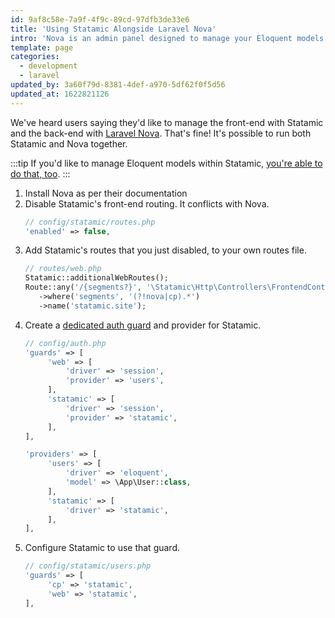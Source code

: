 ```yaml
---
id: 9af8c58e-7a9f-4f9c-89cd-97dfb3de33e6
title: 'Using Statamic Alongside Laravel Nova'
intro: 'Nova is an admin panel designed to manage your Eloquent models and other things. It can work hand in hand with Statamic.'
template: page
categories:
  - development
  - laravel
updated_by: 3a60f79d-8381-4def-a970-5df62f0f5d56
updated_at: 1622821126
---
```

We've heard users saying they'd like to manage the front-end with Statamic and the back-end with [Laravel Nova](https://nova.laravel.com/). That's fine! It's possible to run both Statamic and Nova together.

:::tip
If you'd like to manage Eloquent models within Statamic, [you're able to do that, too](/extending/publish-forms).
:::

1. Install Nova as per their documentation
2. Disable Statamic's front-end routing. It conflicts with Nova.
   ```php
   // config/statamic/routes.php
   'enabled' => false,
   ```
3. Add Statamic's routes that you just disabled, to your own routes file.
   ```php
   // routes/web.php
   Statamic::additionalWebRoutes();
   Route::any('/{segments?}', '\Statamic\Http\Controllers\FrontendController@index')
      ->where('segments', '(?!nova|cp).*')
      ->name('statamic.site');
   ```
4. Create a [dedicated auth guard](/knowledge-base/using-an-independent-authentication-guard) and provider for Statamic.
   ```php
   // config/auth.php
   'guards' => [
        'web' => [
            'driver' => 'session',
            'provider' => 'users',
        ],
        'statamic' => [
            'driver' => 'session',
            'provider' => 'statamic',
        ],
   ],

   'providers' => [
        'users' => [
            'driver' => 'eloquent',
            'model' => \App\User::class,
        ],
        'statamic' => [
            'driver' => 'statamic',
        ],
   ],
   ```
5. Configure Statamic to use that guard.
   ```php
   // config/statamic/users.php
   'guards' => [
        'cp' => 'statamic',
        'web' => 'statamic',
   ],
   ```
